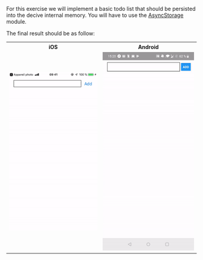 For this exercise we will implement a basic todo list that should be persisted into the decive internal memory. You will have to use the [AsyncStorage](https://docs.expo.io/versions/v34.0.0/react-native/asyncstorage) module.

The final result should be as follow:

<table style="width:100%;display:table">
  <tr>
    <th>iOS</th>
    <th>Android</th>
  </tr>
  <tr>
    <td><img src="ios.gif" width="300"/></td>
    <td><img src="android.gif" width="300"/></td>
  </tr>
</table>
